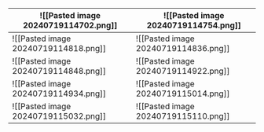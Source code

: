 

| ![[Pasted image 20240719114702.png]] | ![[Pasted image 20240719114754.png]] |
| ------------------------------------ | ------------------------------------ |
| ![[Pasted image 20240719114818.png]] | ![[Pasted image 20240719114836.png]] |
| ![[Pasted image 20240719114848.png]] | ![[Pasted image 20240719114922.png]] |
| ![[Pasted image 20240719114934.png]] | ![[Pasted image 20240719115014.png]] |
| ![[Pasted image 20240719115032.png]] | ![[Pasted image 20240719115110.png]] |

